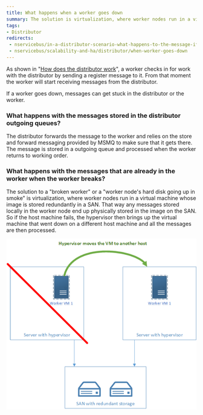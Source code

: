 ```yaml
---
title: What happens when a worker goes down
summary: The solution is virtualization, where worker nodes run in a virtual machine whose image is on a SAN somewhere.
tags:
- Distributor
redirects:
 - nservicebus/in-a-distributor-scenario-what-happens-to-the-message-if-a-worker-goes-down
 - nservicebus/scalability-and-ha/distributor/when-worker-goes-down
---
```


As shown in "[How does the distributor work](/nservicebus/msmq/scalability-and-ha/distributor/#how-does-it-work-)", a worker checks in for work with the distributor by sending a register message to it. From that moment the worker will start receiving messages from the distributor.

If a worker goes down, messages can get stuck in the distributor or the worker.


### What happens with the messages stored in the distributor outgoing queues?

The distributor forwards the message to the worker and relies on the store and forward messaging provided by MSMQ to make sure that it gets there. The message is stored in a outgoing queue and processed when the worker returns to working order.


### What happens with the messages that are already in the worker when the worker breaks?

The solution to a "broken worker" or a "worker node's hard disk going up in smoke" is virtualization, where worker nodes run in a virtual machine whose image is stored redundantly in a SAN. That way any messages stored locally in the worker node end up physically stored in the image on the SAN. So if the host machine fails, the hypervisor then brings up the virtual machine that went down on a different host machine and all the messages are then processed.

![worker machine down](worker-machine-down.png)